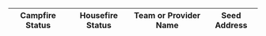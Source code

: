 <!--
This table is intended to provide a clear overview of the Tools and Services
available in our community.

Please fill in the columns as follows:

1. **Campfire Status**: Use the appropriate emoji:
   - 🟢 : Live (the service is functional and accessible)
   - 🔴 : Offline (the service is temporarily unavailable)
   - 🛠️ : Under Maintenance (the service is being updated or repaired)

2. **Housefire Status**: Use the same emojis as above to indicate the current status of the service for this specific env.

3. **Team or Provider Name**: The name of the team or the provider responsible for the service.

4. **Seed Address**: The Seed address.

**Note:** To add a new row, just copy an existing line and replace the details, ensuring you keep the "|" character as a column separator.
-->

| Campfire Status | Housefire Status | Team or Provider Name | Seed Address             | 
|-----------------|------------------|-----------|-----------------|
